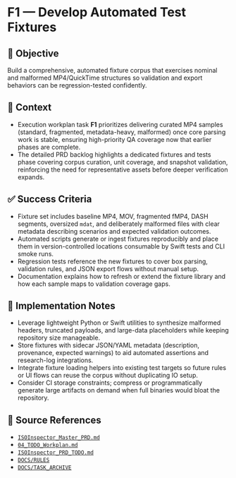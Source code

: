 # F1 — Develop Automated Test Fixtures

## 🎯 Objective

Build a comprehensive, automated fixture corpus that exercises nominal and malformed MP4/QuickTime structures so
validation and export behaviors can be regression-tested confidently.

## 🧩 Context

- Execution workplan task **F1** prioritizes delivering curated MP4 samples (standard, fragmented, metadata-heavy,
  malformed) once core parsing work is stable, ensuring high-priority QA coverage now that earlier phases are complete.
- The detailed PRD backlog highlights a dedicated fixtures and tests phase covering corpus curation, unit coverage, and
  snapshot validation, reinforcing the need for representative assets before deeper verification expands.

## ✅ Success Criteria

- Fixture set includes baseline MP4, MOV, fragmented fMP4, DASH segments, oversized `mdat`, and deliberately malformed files with clear metadata describing scenarios and expected validation outcomes.
- Automated scripts generate or ingest fixtures reproducibly and place them in version-controlled locations consumable
  by Swift tests and CLI smoke runs.
- Regression tests reference the new fixtures to cover box parsing, validation rules, and JSON export flows without
  manual setup.
- Documentation explains how to refresh or extend the fixture library and how each sample maps to validation coverage
  gaps.

## 🔧 Implementation Notes

- Leverage lightweight Python or Swift utilities to synthesize malformed headers, truncated payloads, and large-data
  placeholders while keeping repository size manageable.
- Store fixtures with sidecar JSON/YAML metadata (description, provenance, expected warnings) to aid automated
  assertions and research-log integrations.
- Integrate fixture loading helpers into existing test targets so future rules or UI flows can reuse the corpus without
  duplicating IO setup.
- Consider CI storage constraints; compress or programmatically generate large artifacts on demand when full binaries
  would bloat the repository.

## 🧠 Source References

- [`ISOInspector_Master_PRD.md`](../AI/ISOViewer/ISOInspector_PRD_Full/ISOInspector_Master_PRD.md)
- [`04_TODO_Workplan.md`](../AI/ISOInspector_Execution_Guide/04_TODO_Workplan.md)
- [`ISOInspector_PRD_TODO.md`](../AI/ISOViewer/ISOInspector_PRD_TODO.md)
- [`DOCS/RULES`](../RULES)
- [`DOCS/TASK_ARCHIVE`](../TASK_ARCHIVE)
